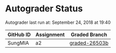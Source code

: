# Autograder Status
Autograder last run at: September 24, 2018 at 19:40

| GitHub ID | Assignment | Graded Branch |
|-----------|------------|---------------|
| SungMIA | a2 | [graded-26503b](https://github.com/Fall2018COMP401-001/a2-SungMIA/tree/graded-26503b) | 
